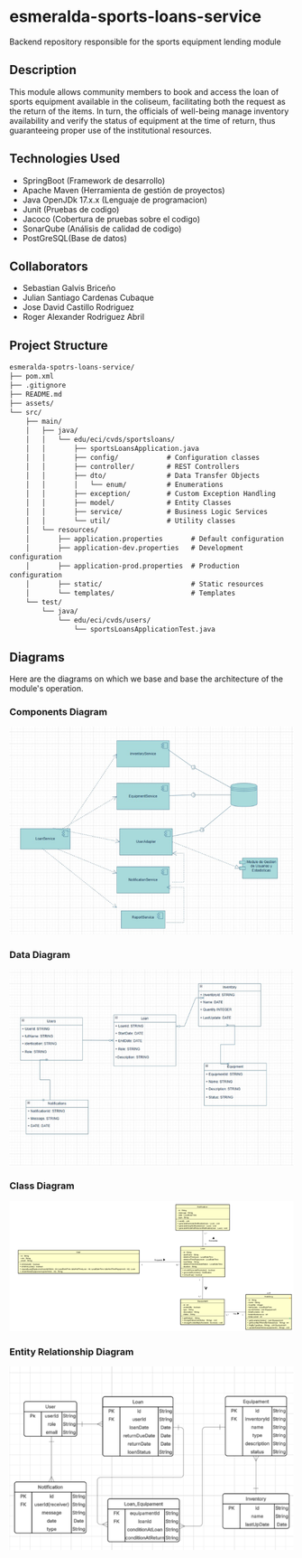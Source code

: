 # esmeralda-sports-loans-service
Backend repository responsible for the sports equipment lending module

## Description 

This module allows community members to book and access the
loan of sports equipment available in the coliseum, facilitating both the
request as the return of the items. In turn, the officials of
well-being manage inventory availability and verify the status of
equipment at the time of return, thus guaranteeing proper use of the
institutional resources.

## Technologies Used

-	SpringBoot (Framework de desarrollo)
-	Apache Maven (Herramienta de gestión de proyectos)
-	Java OpenJDk 17.x.x (Lenguaje de programacion)
-	Junit (Pruebas de codigo)
-	Jacoco (Cobertura de pruebas sobre el codigo)
-	SonarQube (Análisis de calidad de codigo)
-	PostGreSQL(Base de datos)

## Collaborators

- Sebastian Galvis Briceño
- Julian Santiago Cardenas Cubaque
- Jose David Castillo Rodriguez
- Roger Alexander Rodriguez Abril

## Project Structure

```
esmeralda-spotrs-loans-service/
├── pom.xml
├── .gitignore
├── README.md
├── assets/
└── src/
    ├── main/
    │   ├── java/
    │   │   └── edu/eci/cvds/sportsloans/
    │   │       ├── sportsLoansApplication.java
    │   │       ├── config/            # Configuration classes
    │   │       ├── controller/        # REST Controllers
    │   │       ├── dto/               # Data Transfer Objects
    │   │       │   └── enum/          # Enumerations
    │   │       ├── exception/         # Custom Exception Handling
    │   │       ├── model/             # Entity Classes
    │   │       ├── service/           # Business Logic Services
    │   │       └── util/              # Utility classes
    │   └── resources/
    │       ├── application.properties       # Default configuration
    │       ├── application-dev.properties   # Development configuration
    │       ├── application-prod.properties  # Production configuration
    │       ├── static/                      # Static resources
    │       └── templates/                   # Templates
    └── test/
        └── java/
            └── edu/eci/cvds/users/
                └── sportsLoansApplicationTest.java
```
## Diagrams
Here are the diagrams on which we base and base the architecture of the module's operation.

### Components Diagram

![](assets/diagrama_de_componentes.png)

### Data Diagram
    
![](assets/diagrama_base_de_datos.png)

### Class Diagram

![](assets/diagrama_de_clases.png)

### Entity Relationship Diagram

![](assets/diagrama_entidad_relacion.png)
